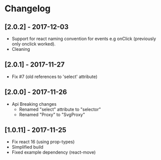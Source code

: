# Changelog

## [2.0.2] - 2017-12-03

- Support for react naming convention for events e.g onClick (previously only onclick worked).
- Cleaning

## [2.0.1] - 2017-11-27

- Fix #7 (old references to 'select' attribute)

## [2.0.0] - 2017-11-26

- Api Breaking changes
  - Renamed "select" attribute to "selector"
  - Renamed "Proxy" to "SvgProxy"

## [1.0.11] - 2017-11-25

- Fix react 16 (using prop-types)
- Simplified build
- Fixed example dependency (react-move)